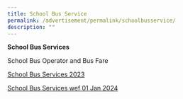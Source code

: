 ```yaml
---
title: School Bus Service
permalink: /advertisement/permalink/schoolbusservice/
description: ""
---
```

**School Bus Services**

School Bus Operator and Bus Fare

[School Bus Services 2023](/files/school%20bus%20operator%20and%20fare%20for%20web.pdf)

[School Bus Services wef 01 Jan 2024](/files/school%20bus%20services%20wef%20from%2001%20jan%202024_updated.pdf)


